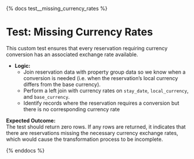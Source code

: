 {% docs test__missing_currency_rates %}
# Test: Missing Currency Rates

This custom test ensures that every reservation requiring currency conversion has an associated exchange rate available.

- **Logic:**
  - Join reservation data with property group data so we know when a conversion is needed (i.e. when the reservation’s local currency differs from the base currency).
  - Perform a left join with currency rates on `stay_date`, `local_currency`, and `base_currency`.
  - Identify records where the reservation requires a conversion but there is no corresponding currency rate

**Expected Outcome:**  
The test should return zero rows. If any rows are returned, it indicates that there are reservations missing the necessary currency exchange rates, which would cause the transformation process to be incomplete.

{% enddocs %}
